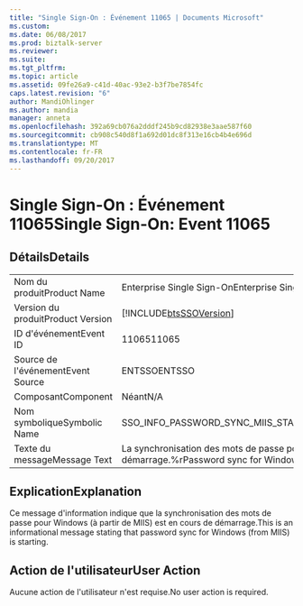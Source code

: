 ```yaml
---
title: "Single Sign-On : Événement 11065 | Documents Microsoft"
ms.custom: 
ms.date: 06/08/2017
ms.prod: biztalk-server
ms.reviewer: 
ms.suite: 
ms.tgt_pltfrm: 
ms.topic: article
ms.assetid: 09fe26a9-c41d-40ac-93e2-b3f7be7854fc
caps.latest.revision: "6"
author: MandiOhlinger
ms.author: mandia
manager: anneta
ms.openlocfilehash: 392a69cb076a2dddf245b9cd82938e3aae587f60
ms.sourcegitcommit: cb908c540d8f1a692d01dc8f313e16cb4b4e696d
ms.translationtype: MT
ms.contentlocale: fr-FR
ms.lasthandoff: 09/20/2017
---
```

# <a name="single-sign-on-event-11065"></a><span data-ttu-id="2f000-102">Single Sign-On : Événement 11065</span><span class="sxs-lookup"><span data-stu-id="2f000-102">Single Sign-On: Event 11065</span></span>
## <a name="details"></a><span data-ttu-id="2f000-103">Détails</span><span class="sxs-lookup"><span data-stu-id="2f000-103">Details</span></span>  
  
|||  
|-|-|  
|<span data-ttu-id="2f000-104">Nom du produit</span><span class="sxs-lookup"><span data-stu-id="2f000-104">Product Name</span></span>|<span data-ttu-id="2f000-105">Enterprise Single Sign-On</span><span class="sxs-lookup"><span data-stu-id="2f000-105">Enterprise Single Sign-On</span></span>|  
|<span data-ttu-id="2f000-106">Version du produit</span><span class="sxs-lookup"><span data-stu-id="2f000-106">Product Version</span></span>|[!INCLUDE[btsSSOVersion](../includes/btsssoversion-md.md)]|  
|<span data-ttu-id="2f000-107">ID d'événement</span><span class="sxs-lookup"><span data-stu-id="2f000-107">Event ID</span></span>|<span data-ttu-id="2f000-108">11065</span><span class="sxs-lookup"><span data-stu-id="2f000-108">11065</span></span>|  
|<span data-ttu-id="2f000-109">Source de l'événement</span><span class="sxs-lookup"><span data-stu-id="2f000-109">Event Source</span></span>|<span data-ttu-id="2f000-110">ENTSSO</span><span class="sxs-lookup"><span data-stu-id="2f000-110">ENTSSO</span></span>|  
|<span data-ttu-id="2f000-111">Composant</span><span class="sxs-lookup"><span data-stu-id="2f000-111">Component</span></span>|<span data-ttu-id="2f000-112">Néant</span><span class="sxs-lookup"><span data-stu-id="2f000-112">N/A</span></span>|  
|<span data-ttu-id="2f000-113">Nom symbolique</span><span class="sxs-lookup"><span data-stu-id="2f000-113">Symbolic Name</span></span>|<span data-ttu-id="2f000-114">SSO_INFO_PASSWORD_SYNC_MIIS_STARTING</span><span class="sxs-lookup"><span data-stu-id="2f000-114">SSO_INFO_PASSWORD_SYNC_MIIS_STARTING</span></span>|  
|<span data-ttu-id="2f000-115">Texte du message</span><span class="sxs-lookup"><span data-stu-id="2f000-115">Message Text</span></span>|<span data-ttu-id="2f000-116">La synchronisation des mots de passe pour Windows (à partir de MIIS) est en cours de démarrage.%r</span><span class="sxs-lookup"><span data-stu-id="2f000-116">Password sync for Windows (from MIIS) is starting.%r</span></span>|  
  
## <a name="explanation"></a><span data-ttu-id="2f000-117">Explication</span><span class="sxs-lookup"><span data-stu-id="2f000-117">Explanation</span></span>  
 <span data-ttu-id="2f000-118">Ce message d'information indique que la synchronisation des mots de passe pour Windows (à partir de MIIS) est en cours de démarrage.</span><span class="sxs-lookup"><span data-stu-id="2f000-118">This is an informational message stating that password sync for Windows (from MIIS) is starting.</span></span>  
  
## <a name="user-action"></a><span data-ttu-id="2f000-119">Action de l'utilisateur</span><span class="sxs-lookup"><span data-stu-id="2f000-119">User Action</span></span>  
 <span data-ttu-id="2f000-120">Aucune action de l'utilisateur n'est requise.</span><span class="sxs-lookup"><span data-stu-id="2f000-120">No user action is required.</span></span>